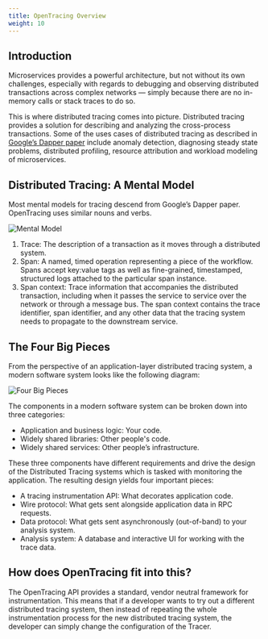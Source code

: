 ```yaml
---
title: OpenTracing Overview
weight: 10
---
```


## Introduction

Microservices provides a powerful architecture, but not without its own challenges, especially with regards to debugging and observing distributed transactions across complex networks — simply because there are no in-memory calls or stack traces to do so.

This is where distributed tracing comes into picture. Distributed tracing provides a solution for describing and analyzing the cross-process transactions. Some of the uses cases of distributed tracing as described in [Google’s Dapper paper](https://ai.google/research/pubs/pub36356) include anomaly detection, diagnosing steady state problems, distributed profiling, resource attribution and workload modeling of microservices.

## Distributed Tracing: A Mental Model
Most mental models for tracing descend from Google’s Dapper paper. OpenTracing uses similar nouns and verbs.

![Mental Model](/img/overview-intro/tracing1_0.png)

1. Trace: The description of a transaction as it moves through a distributed system.
2. Span: A named, timed operation representing a piece of the workflow. Spans accept key:value tags as well as fine-grained, timestamped, structured logs attached to the particular span instance.
3. Span context: Trace information that accompanies the distributed transaction, including when it passes the service to service over the network or through a message bus. The span context contains the trace identifier, span identifier, and any other data that the tracing system needs to propagate to the downstream service.

## The Four Big Pieces

From the perspective of an application-layer distributed tracing system, a modern software system looks like the following diagram:

![Four Big Pieces](/img/overview-intro/tracing2_0.png)

The components in a modern software system can be broken down into three categories:

- Application and business logic: Your code.
- Widely shared libraries: Other people's code.
- Widely shared services: Other people’s infrastructure.

These three components have different requirements and drive the design of the Distributed Tracing systems which is tasked with monitoring the application. The resulting design yields four important pieces:

- A tracing instrumentation API: What decorates application code.
- Wire protocol: What gets sent alongside application data in RPC requests.
- Data protocol: What gets sent asynchronously (out-of-band) to your analysis system.
- Analysis system: A database and interactive UI for working with the trace data.

## How does OpenTracing fit into this?
The OpenTracing API provides a standard, vendor neutral framework for instrumentation. This means that if a developer wants to try out a different distributed tracing system, then instead of repeating the whole instrumentation process for the new distributed tracing system, the developer can simply change the configuration of the Tracer.
